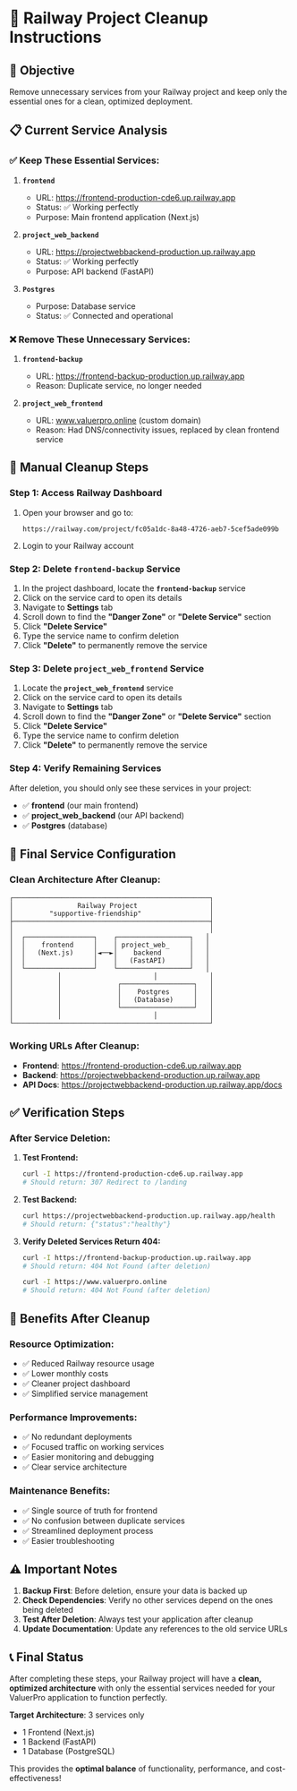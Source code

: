 # 🧹 Railway Project Cleanup Instructions

## 🎯 Objective
Remove unnecessary services from your Railway project and keep only the essential ones for a clean, optimized deployment.

## 📋 Current Service Analysis

### ✅ **Keep These Essential Services:**
1. **`frontend`** 
   - URL: https://frontend-production-cde6.up.railway.app
   - Status: ✅ Working perfectly
   - Purpose: Main frontend application (Next.js)

2. **`project_web_backend`**
   - URL: https://projectwebbackend-production.up.railway.app
   - Status: ✅ Working perfectly  
   - Purpose: API backend (FastAPI)

3. **`Postgres`**
   - Purpose: Database service
   - Status: ✅ Connected and operational

### ❌ **Remove These Unnecessary Services:**
1. **`frontend-backup`**
   - URL: https://frontend-backup-production.up.railway.app
   - Reason: Duplicate service, no longer needed

2. **`project_web_frontend`**
   - URL: www.valuerpro.online (custom domain)
   - Reason: Had DNS/connectivity issues, replaced by clean frontend service

## 🔧 Manual Cleanup Steps

### **Step 1: Access Railway Dashboard**
1. Open your browser and go to: 
   ```
   https://railway.com/project/fc05a1dc-8a48-4726-aeb7-5cef5ade099b
   ```
2. Login to your Railway account

### **Step 2: Delete `frontend-backup` Service**
1. In the project dashboard, locate the **`frontend-backup`** service
2. Click on the service card to open its details
3. Navigate to **Settings** tab
4. Scroll down to find the **"Danger Zone"** or **"Delete Service"** section
5. Click **"Delete Service"**
6. Type the service name to confirm deletion
7. Click **"Delete"** to permanently remove the service

### **Step 3: Delete `project_web_frontend` Service**
1. Locate the **`project_web_frontend`** service
2. Click on the service card to open its details
3. Navigate to **Settings** tab
4. Scroll down to find the **"Danger Zone"** or **"Delete Service"** section
5. Click **"Delete Service"**
6. Type the service name to confirm deletion
7. Click **"Delete"** to permanently remove the service

### **Step 4: Verify Remaining Services**
After deletion, you should only see these services in your project:
- ✅ **frontend** (our main frontend)
- ✅ **project_web_backend** (our API backend)
- ✅ **Postgres** (database)

## 🔗 Final Service Configuration

### **Clean Architecture After Cleanup:**
```
┌─────────────────────────────────────────────────┐
│                Railway Project                  │
│         "supportive-friendship"                 │
├─────────────────────────────────────────────────┤
│                                                 │
│  ┌─────────────────┐    ┌──────────────────┐   │
│  │    frontend     │    │ project_web_     │   │
│  │   (Next.js)     │◄──►│    backend       │   │
│  │                 │    │   (FastAPI)      │   │
│  └─────────────────┘    └──────────────────┘   │
│           │                       │             │
│           │              ┌──────────────────┐   │
│           │              │    Postgres      │   │
│           │              │   (Database)     │   │
│           │              └──────────────────┘   │
│           │                       │             │
└─────────────────────────────────────────────────┘
```

### **Working URLs After Cleanup:**
- **Frontend**: https://frontend-production-cde6.up.railway.app
- **Backend**: https://projectwebbackend-production.up.railway.app
- **API Docs**: https://projectwebbackend-production.up.railway.app/docs

## ✅ Verification Steps

### **After Service Deletion:**

1. **Test Frontend:**
   ```bash
   curl -I https://frontend-production-cde6.up.railway.app
   # Should return: 307 Redirect to /landing
   ```

2. **Test Backend:**
   ```bash
   curl https://projectwebbackend-production.up.railway.app/health
   # Should return: {"status":"healthy"}
   ```

3. **Verify Deleted Services Return 404:**
   ```bash
   curl -I https://frontend-backup-production.up.railway.app
   # Should return: 404 Not Found (after deletion)
   
   curl -I https://www.valuerpro.online
   # Should return: 404 Not Found (after deletion)
   ```

## 🎉 Benefits After Cleanup

### **Resource Optimization:**
- ✅ Reduced Railway resource usage
- ✅ Lower monthly costs
- ✅ Cleaner project dashboard
- ✅ Simplified service management

### **Performance Improvements:**
- ✅ No redundant deployments
- ✅ Focused traffic on working services
- ✅ Easier monitoring and debugging
- ✅ Clear service architecture

### **Maintenance Benefits:**
- ✅ Single source of truth for frontend
- ✅ No confusion between duplicate services
- ✅ Streamlined deployment process
- ✅ Easier troubleshooting

## ⚠️ Important Notes

1. **Backup First**: Before deletion, ensure your data is backed up
2. **Check Dependencies**: Verify no other services depend on the ones being deleted
3. **Test After Deletion**: Always test your application after cleanup
4. **Update Documentation**: Update any references to the old service URLs

## 📞 Final Status

After completing these steps, your Railway project will have a **clean, optimized architecture** with only the essential services needed for your ValuerPro application to function perfectly.

**Target Architecture**: 3 services only
- 1 Frontend (Next.js)
- 1 Backend (FastAPI) 
- 1 Database (PostgreSQL)

This provides the **optimal balance** of functionality, performance, and cost-effectiveness!